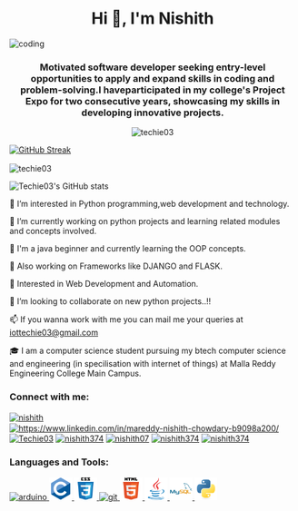 <h1 align="center">Hi 👋, I'm Nishith</h1>


![coding](https://user-images.githubusercontent.com/96654142/236844653-8427c2e1-e56f-47db-ba86-55c488069756.gif)

<h3 align="center">Motivated software developer seeking entry-level opportunities to apply and expand skills in coding and problem-solving.I haveparticipated in my college's Project Expo for two consecutive years, showcasing my skills in developing innovative projects.</h3>

<p align="center"><img src="https://github-profile-trophy.vercel.app/?username=techie03" alt="techie03" /></a> </p>



[![GitHub Streak](https://streak-stats.demolab.com/?user=Techie03&theme=highcontrast)](https://git.io/streak-stats)

<p><img align="center" src="https://github-readme-stats.vercel.app/api/top-langs?username=techie03&show_icons=true&locale=en&layout=compact" alt="techie03" /></p>

![Techie03's GitHub stats](https://github-readme-stats.vercel.app/api?username=Techie03&theme=dark&show_icons=true)



👀 I’m interested in Python programming,web development and technology.

🌱 I’m currently working on python projects and learning related modules and concepts involved.

🌱 I'm a java beginner and currently learning the OOP concepts.

🌱 Also working on Frameworks like DJANGO and FLASK.

🌱 Interested in Web Development and Automation.

💞️ I’m looking to collaborate on new python projects..!!

📫 If you wanna work with me you can mail me your queries at iottechie03@gmail.com

🎓 I am a computer science student pursuing my btech computer science and engineering (in specilisation with internet of things) at Malla Reddy Engineering College Main Campus.

<h3 align="left">Connect with me:</h3>
<p align="left">
<a href="https://dev.to/nishith" target="blank"><img align="center" src="https://raw.githubusercontent.com/rahuldkjain/github-profile-readme-generator/master/src/images/icons/Social/devto.svg" alt="nishith" height="30" width="40" /></a>
<a href="https://linkedin.com/in/https://www.linkedin.com/in/mareddy-nishith-chowdary-b9098a200/" target="blank"><img align="center" src="https://raw.githubusercontent.com/rahuldkjain/github-profile-readme-generator/master/src/images/icons/Social/linked-in-alt.svg" alt="https://www.linkedin.com/in/mareddy-nishith-chowdary-b9098a200/" height="30" width="40" /></a>
<a href="https://hashnode.com/@Techie03" target="blank"><img align="center" src="https://raw.githubusercontent.com/rahuldkjain/github-profile-readme-generator/master/src/images/icons/Social/hashnode.svg" alt="Techie03" height="30" width="40" /></a>
<a href="https://medium.com/nishith374" target="blank"><img align="center" src="https://raw.githubusercontent.com/rahuldkjain/github-profile-readme-generator/master/src/images/icons/Social/medium.svg" alt="nishith374" height="30" width="40" /></a>
<a href="https://www.codechef.com/users/nishith07" target="blank"><img align="center" src="https://cdn.jsdelivr.net/npm/simple-icons@3.1.0/icons/codechef.svg" alt="nishith07" height="30" width="40" /></a>
<a href="https://www.hackerrank.com/nishith374" target="blank"><img align="center" src="https://raw.githubusercontent.com/rahuldkjain/github-profile-readme-generator/master/src/images/icons/Social/hackerrank.svg" alt="nishith374" height="30" width="40" /></a>
<a href="https://www.leetcode.com/nishith374" target="blank"><img align="center" src="https://raw.githubusercontent.com/rahuldkjain/github-profile-readme-generator/master/src/images/icons/Social/leet-code.svg" alt="nishith374" height="30" width="40" /></a>
</p>

<h3 align="left">Languages and Tools:</h3>
<p align="left"> <a href="https://www.arduino.cc/" target="_blank" rel="noreferrer"> <img src="https://cdn.worldvectorlogo.com/logos/arduino-1.svg" alt="arduino" width="40" height="40"/> </a> <a href="https://www.cprogramming.com/" target="_blank" rel="noreferrer"> <img src="https://raw.githubusercontent.com/devicons/devicon/master/icons/c/c-original.svg" alt="c" width="40" height="40"/> </a> <a href="https://www.w3schools.com/css/" target="_blank" rel="noreferrer"> <img src="https://raw.githubusercontent.com/devicons/devicon/master/icons/css3/css3-original-wordmark.svg" alt="css3" width="40" height="40"/> </a> <a href="https://git-scm.com/" target="_blank" rel="noreferrer"> <img src="https://www.vectorlogo.zone/logos/git-scm/git-scm-icon.svg" alt="git" width="40" height="40"/> </a> <a href="https://www.w3.org/html/" target="_blank" rel="noreferrer"> <img src="https://raw.githubusercontent.com/devicons/devicon/master/icons/html5/html5-original-wordmark.svg" alt="html5" width="40" height="40"/> </a> <a href="https://www.java.com" target="_blank" rel="noreferrer"> <img src="https://raw.githubusercontent.com/devicons/devicon/master/icons/java/java-original.svg" alt="java" width="40" height="40"/> </a> <a href="https://www.mysql.com/" target="_blank" rel="noreferrer"> <img src="https://raw.githubusercontent.com/devicons/devicon/master/icons/mysql/mysql-original-wordmark.svg" alt="mysql" width="40" height="40"/> </a> <a href="https://www.python.org" target="_blank" rel="noreferrer"> <img src="https://raw.githubusercontent.com/devicons/devicon/master/icons/python/python-original.svg" alt="python" width="40" height="40"/> </a> </p>


